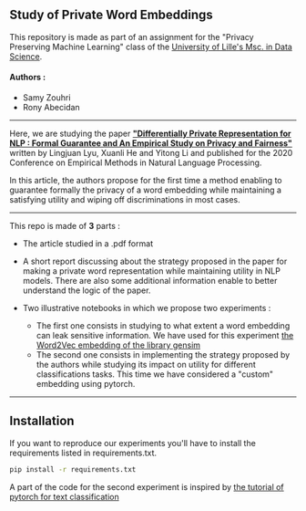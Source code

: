## Study of Private Word Embeddings

This repository is made as part of an assignment for the "Privacy Preserving Machine Learning" class of the [University of Lille's Msc. in Data Science](http://bit.ly/MasterDSULille).

#### Authors : 
- Samy Zouhri
- Rony Abecidan

***

Here, we are studying the paper [**"Differentially Private Representation for NLP : Formal Guarantee and An Empirical Study on Privacy and Fairness"**](https://arxiv.org/abs/2010.01285) written by Lingjuan Lyu, Xuanli He and Yitong Li and published for the 2020 Conference on Empirical Methods in Natural Language Processing. 

In this article, the authors propose for the first time a method enabling to guarantee formally the privacy of a word embedding while maintaining a satisfying utility and wiping off discriminations in most cases.

***

This repo is made of **3** parts :

- The article studied in a .pdf format

- A short report discussing about the strategy proposed in the paper for making a private word representation while maintaining utility in NLP models. There are also some additional information enable to better understand the logic of the paper.

- Two illustrative notebooks in which we propose two experiments :
     - The first one consists in studying to what extent a word embedding can leak sensitive information. We have used for this experiment [the Word2Vec embedding of the library gensim](https://radimrehurek.com/gensim/models/word2vec.html)
     - The second one consists in implementing the strategy proposed by the authors while studying its impact on utility for different classifications tasks. This time we have considered a "custom" embedding using pytorch.

***

## Installation

If you want to reproduce our experiments you'll have to install the requirements listed in requirements.txt. 

```bash
pip install -r requirements.txt
```

A part of the code for the second experiment is inspired by [the tutorial of pytorch for text classification](https://pytorch.org/tutorials/beginner/text_sentiment_ngrams_tutorial.html)
